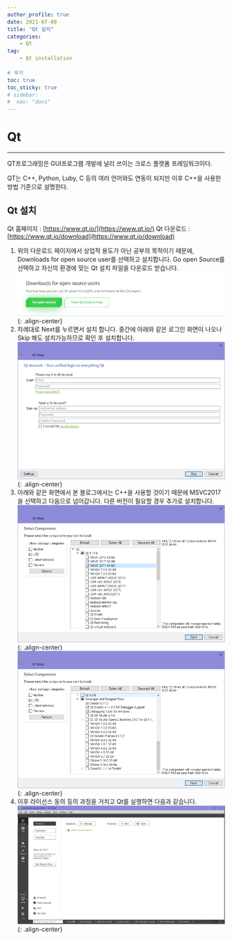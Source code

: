 ```yaml
---
author_profile: true
date: 2021-07-00
title: "Qt 설치"
categories: 
    - Qt
tag: 
    - Qt installation

# 목차
toc: true  
toc_sticky: true 
# sidebar:
#  nav: "docs"
---
```



# Qt
---

QT프로그래밍은 GUI프로그램 개발에 널리 쓰이는 크로스 플랫폼 프레임워크이다.

QT는 C++, Python, Luby, C 등의 여러 언어와도 연동이 되지만 이후 C++을 사용한 방법 기준으로 설명한다.


## Qt 설치

Qt 홈페이지 : [https://www.qt.io/](https://www.qt.io/)
Qt 다운로드 : [https://www.qt.io/download](https://www.qt.io/download)

1. 위의 다운로드 페이지에서 상업적 용도가 아닌 공부의 목적이기 때문에, Downloads for open source user를 선택하고 설치합니다. Go open Source를 선택하고 자신의 환경에 맞는 Qt 설치 파일을 다운로드 받습니다.
![Qt1](/assets/images/Qt1.png){: .align-center}
2. 차례대로 Next를 누르면서 설치 합니다. 중간에 아래와 같은 로그인 화면이 나오나 Skip 해도 설치가능하므로 확인 후 설치합니다.
![Qt2](/assets/images/Qt2.png){: .align-center}
3. 아래와 같은 화면에서 본 블로그에서는 C++을 사용할 것이기 때문에 MSVC2017을 선택하고 다음으로 넘어갑니다. 다른 버전이 필요할 경우 추가로 설치합니다.
![Qt3](/assets/images/Qt3.png){: .align-center}
![Qt4](/assets/images/Qt4.png){: .align-center}
4. 이후 라이선스 동의 등의 과정을 거치고 Qt를 실행하면 다음과 같습니다.
![Qt5](/assets/images/Qt5.png){: .align-center}